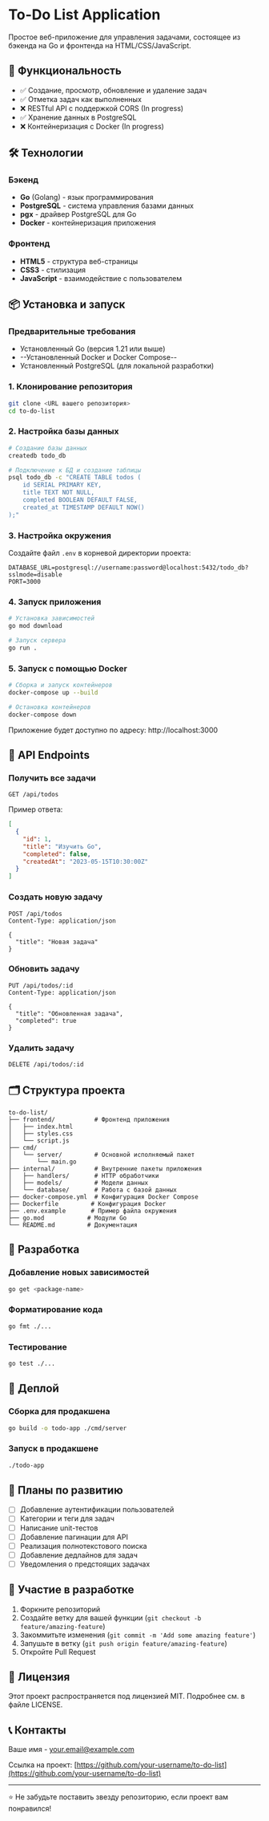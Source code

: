 # To-Do List Application

Простое веб-приложение для управления задачами, состоящее из бэкенда на Go и фронтенда на HTML/CSS/JavaScript.

## 🚀 Функциональность

- ✅ Создание, просмотр, обновление и удаление задач
- ✅ Отметка задач как выполненных
- ❌ RESTful API с поддержкой CORS (In progress)
- ✅ Хранение данных в PostgreSQL
- ❌ Контейнеризация с Docker (In progress)

## 🛠 Технологии

### Бэкенд
- **Go** (Golang) - язык программирования
- **PostgreSQL** - система управления базами данных
- **pgx** - драйвер PostgreSQL для Go
- **Docker** - контейнеризация приложения

### Фронтенд
- **HTML5** - структура веб-страницы
- **CSS3** - стилизация
- **JavaScript** - взаимодействие с пользователем

## 📦 Установка и запуск

### Предварительные требования
- Установленный Go (версия 1.21 или выше)
- --Установленный Docker и Docker Compose--
- Установленный PostgreSQL (для локальной разработки)

### 1. Клонирование репозитория
```bash
git clone <URL вашего репозитория>
cd to-do-list
```

### 2. Настройка базы данных
```bash
# Создание базы данных
createdb todo_db

# Подключение к БД и создание таблицы
psql todo_db -c "CREATE TABLE todos (
    id SERIAL PRIMARY KEY,
    title TEXT NOT NULL,
    completed BOOLEAN DEFAULT FALSE,
    created_at TIMESTAMP DEFAULT NOW()
);"
```

### 3. Настройка окружения
Создайте файл `.env` в корневой директории проекта:
```env
DATABASE_URL=postgresql://username:password@localhost:5432/todo_db?sslmode=disable
PORT=3000
```

### 4. Запуск приложения
```bash
# Установка зависимостей
go mod download

# Запуск сервера
go run .
```

### 5. Запуск с помощью Docker
```bash
# Сборка и запуск контейнеров
docker-compose up --build

# Остановка контейнеров
docker-compose down
```

Приложение будет доступно по адресу: http://localhost:3000

## 📡 API Endpoints

### Получить все задачи
```
GET /api/todos
```
Пример ответа:
```json
[
  {
    "id": 1,
    "title": "Изучить Go",
    "completed": false,
    "createdAt": "2023-05-15T10:30:00Z"
  }
]
```

### Создать новую задачу
```
POST /api/todos
Content-Type: application/json

{
  "title": "Новая задача"
}
```

### Обновить задачу
```
PUT /api/todos/:id
Content-Type: application/json

{
  "title": "Обновленная задача",
  "completed": true
}
```

### Удалить задачу
```
DELETE /api/todos/:id
```

## 🗂 Структура проекта

```
to-do-list/
├── frontend/           # Фронтенд приложения
│   ├── index.html
│   ├── styles.css
│   └── script.js
├── cmd/
│   └── server/         # Основной исполняемый пакет
│       └── main.go
├── internal/           # Внутренние пакеты приложения
│   ├── handlers/       # HTTP обработчики
│   ├── models/         # Модели данных
│   └── database/       # Работа с базой данных
├── docker-compose.yml  # Конфигурация Docker Compose
├── Dockerfile         # Конфигурация Docker
├── .env.example       # Пример файла окружения
├── go.mod            # Модули Go
└── README.md         # Документация
```

## 🔧 Разработка

### Добавление новых зависимостей
```bash
go get <package-name>
```

### Форматирование кода
```bash
go fmt ./...
```

### Тестирование
```bash
go test ./...
```

## 🚀 Деплой

### Сборка для продакшена
```bash
go build -o todo-app ./cmd/server
```

### Запуск в продакшене
```bash
./todo-app
```

## 📝 Планы по развитию

- [ ] Добавление аутентификации пользователей
- [ ] Категории и теги для задач
- [ ] Написание unit-тестов
- [ ] Добавление пагинации для API
- [ ] Реализация полнотекстового поиска
- [ ] Добавление дедлайнов для задач
- [ ] Уведомления о предстоящих задачах

## 🤝 Участие в разработке

1. Форкните репозиторий
2. Создайте ветку для вашей функции (`git checkout -b feature/amazing-feature`)
3. Закоммитьте изменения (`git commit -m 'Add some amazing feature'`)
4. Запушьте в ветку (`git push origin feature/amazing-feature`)
5. Откройте Pull Request

## 📄 Лицензия

Этот проект распространяется под лицензией MIT. Подробнее см. в файле LICENSE.

## 📞 Контакты

Ваше имя - [your.email@example.com](mailto:your.email@example.com)

Ссылка на проект: [https://github.com/your-username/to-do-list](https://github.com/your-username/to-do-list)

---

⭐ Не забудьте поставить звезду репозиторию, если проект вам понравился!
